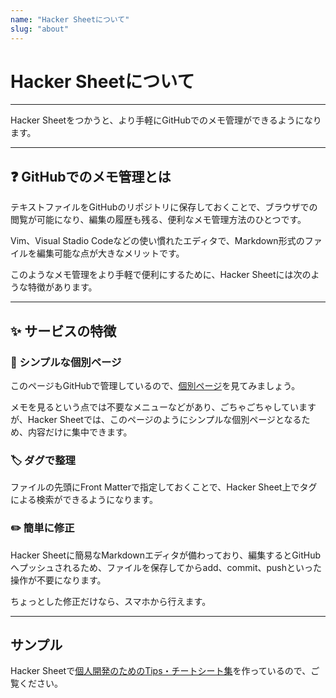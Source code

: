 ```yaml
---
name: "Hacker Sheetについて"
slug: "about"
---
```


# Hacker Sheetについて

***

Hacker Sheetをつかうと、より手軽にGitHubでのメモ管理ができるようになります。

***

## ❓ GitHubでのメモ管理とは

テキストファイルをGitHubのリポジトリに保存しておくことで、ブラウザでの閲覧が可能になり、編集の履歴も残る、便利なメモ管理方法のひとつです。

Vim、Visual Stadio Codeなどの使い慣れたエディタで、Markdown形式のファイルを編集可能な点が大きなメリットです。

このようなメモ管理をより手軽で便利にするために、Hacker Sheetには次のような特徴があります。

***

## ✨ サービスの特徴

### 📄 シンプルな個別ページ

このページもGitHubで管理しているので、[個別ページ](https://github.com/naopoyo/hackersheet-docs/blob/main/aboud.md)を見てみましょう。

メモを見るという点では不要なメニューなどがあり、ごちゃごちゃしていますが、Hacker Sheetでは、このページのようにシンプルな個別ページとなるため、内容だけに集中できます。

### 🏷 ダグで整理

ファイルの先頭にFront Matterで指定しておくことで、Hacker Sheet上でタグによる検索ができるようになります。

### ✏️ 簡単に修正

Hacker Sheetに簡易なMarkdownエディタが備わっており、編集するとGitHubへプッシュされるため、ファイルを保存してからadd、commit、pushといった操作が不要になります。

ちょっとした修正だけなら、スマホから行えます。

***

## サンプル

Hacker Sheetで[個人開発のためのTips・チートシート集](https://hackersheet.com/naopoyo)を作っているので、ご覧ください。
